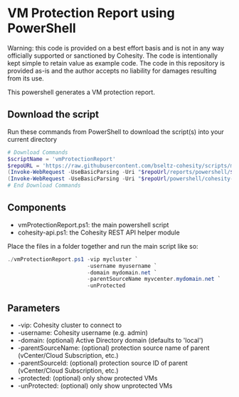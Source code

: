 # VM Protection Report using PowerShell

Warning: this code is provided on a best effort basis and is not in any way officially supported or sanctioned by Cohesity. The code is intentionally kept simple to retain value as example code. The code in this repository is provided as-is and the author accepts no liability for damages resulting from its use.

This powershell generates a VM protection report.

## Download the script

Run these commands from PowerShell to download the script(s) into your current directory

```powershell
# Download Commands
$scriptName = 'vmProtectionReport'
$repoURL = 'https://raw.githubusercontent.com/bseltz-cohesity/scripts/master'
(Invoke-WebRequest -UseBasicParsing -Uri "$repoUrl/reports/powershell/$scriptName/$scriptName.ps1").content | Out-File "$scriptName.ps1"; (Get-Content "$scriptName.ps1") | Set-Content "$scriptName.ps1"
(Invoke-WebRequest -UseBasicParsing -Uri "$repoUrl/powershell/cohesity-api/cohesity-api.ps1").content | Out-File cohesity-api.ps1; (Get-Content cohesity-api.ps1) | Set-Content cohesity-api.ps1
# End Download Commands
```

## Components

* vmProtectionReport.ps1: the main powershell script
* cohesity-api.ps1: the Cohesity REST API helper module

Place the files in a folder together and run the main script like so:

```powershell
./vmProtectionReport.ps1 -vip mycluster `
                         -username myusername `
                         -domain mydomain.net `
                         -parentSourceName myvcenter.mydomain.net `
                         -unProtected
```

## Parameters

* -vip: Cohesity cluster to connect to
* -username: Cohesity username (e.g. admin)
* -domain: (optional) Active Directory domain (defaults to 'local')
* -parentSourceName: (optional) protection source name of parent (vCenter/Cloud Subscription, etc.)
* -parentSourceId: (optional) protection source ID of parent (vCenter/Cloud Subscription, etc.)
* -protected: (optional) only show protected VMs
* -unProtected: (optional) only show unprotected VMs

